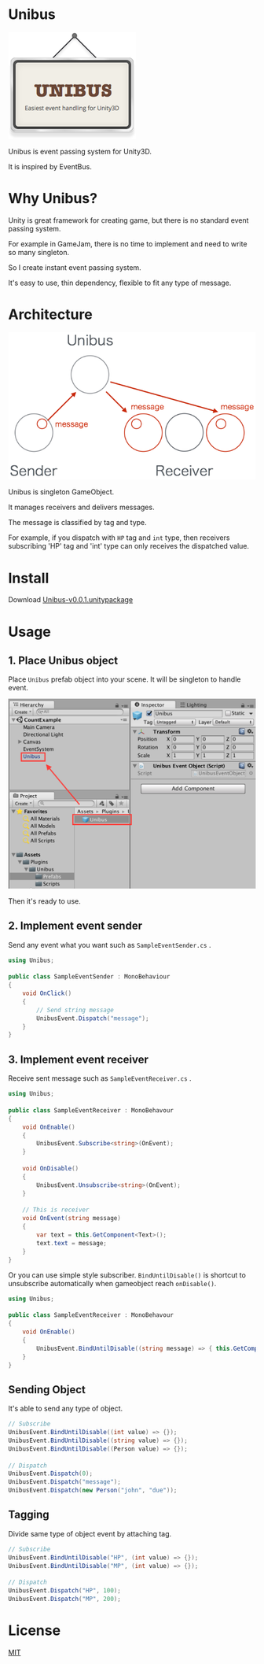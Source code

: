 # Unibus

![Unibus](./art/unibus.png)

Unibus is event passing system for Unity3D.

It is inspired by EventBus.

# Why Unibus?

Unity is great framework for creating game, but there is no standard event passing system.

For example in GameJam, there is no time to implement and need to write so many singleton.

So I create instant event passing system.

It's easy to use, thin dependency, flexible to fit any type of message.

# Architecture

![Unibus](./art/unibus_message_passing.png)

Unibus is singleton GameObject.

It manages receivers and delivers messages. 

The message is classified by tag and type.

For example, if you dispatch with `HP` tag and `int` type, then receivers subscribing 'HP' tag and 'int' type can only receives the dispatched value.

# Install

Download [Unibus-v0.0.1.unitypackage](https://github.com/mattak/Unibus/releases/download/0.0.1/Unibus-v0.0.1.unitypackage)

# Usage

## 1. Place Unibus object

Place `Unibus` prefab object into your scene.
It will be singleton to handle event.

![Place Unibus prefab](./art/place_unibus_prefab.png)

Then it's ready to use.

## 2. Implement event sender

Send any event what you want such as `SampleEventSender.cs` .

```csharp
using Unibus;

public class SampleEventSender : MonoBehaviour
{
    void OnClick()
    {
        // Send string message
        UnibusEvent.Dispatch("message");
    }
}
```

## 3. Implement event receiver

Receive sent message such as `SampleEventReceiver.cs` .

```csharp
using Unibus;

public class SampleEventReceiver : MonoBehavour
{
    void OnEnable()
    {
        UnibusEvent.Subscribe<string>(OnEvent);
    }

    void OnDisable()
    {
        UnibusEvent.Unsubscribe<string>(OnEvent);
    }

    // This is receiver
    void OnEvent(string message)
    {
        var text = this.GetComponent<Text>();
        text.text = message;
    }
}
```

Or you can use simple style subscriber.
`BindUntilDisable()` is shortcut to unsubscribe automatically when gameobject reach `onDisable()`.

```csharp
using Unibus;

public class SampleEventReceiver : MonoBehavour
{
    void OnEnable()
    {
        UnibusEvent.BindUntilDisable((string message) => { this.GetComponent<Text>().text = message; });
    }
}
```

## Sending Object

It's able to send any type of object.

```csharp
// Subscribe
UnibusEvent.BindUntilDisable((int value) => {});
UnibusEvent.BindUntilDisable((string value) => {});
UnibusEvent.BindUntilDisable((Person value) => {});

// Dispatch
UnibusEvent.Dispatch(0);
UnibusEvent.Dispatch("message");
UnibusEvent.Dispatch(new Person("john", "due"));
```

## Tagging

Divide same type of object event by attaching tag.

```csharp
// Subscribe
UnibusEvent.BindUntilDisable("HP", (int value) => {});
UnibusEvent.BindUntilDisable("MP", (int value) => {});

// Dispatch
UnibusEvent.Dispatch("HP", 100);
UnibusEvent.Dispatch("MP", 200);
```

# License

[MIT](./LICENSE.md)
